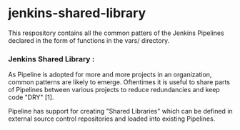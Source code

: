 # jenkins-shared-library

This respository contains all the common patters of the Jenkins Pipelines declared in the form of functions in the vars/ directory.


### Jenkins Shared Library :

As Pipeline is adopted for more and more projects in an organization, common patterns are likely to emerge. 
Oftentimes it is useful to share parts of Pipelines between various projects to reduce redundancies and keep code "DRY" [1].

Pipeline has support for creating "Shared Libraries" which can be defined in external source control repositories and loaded into existing Pipelines.